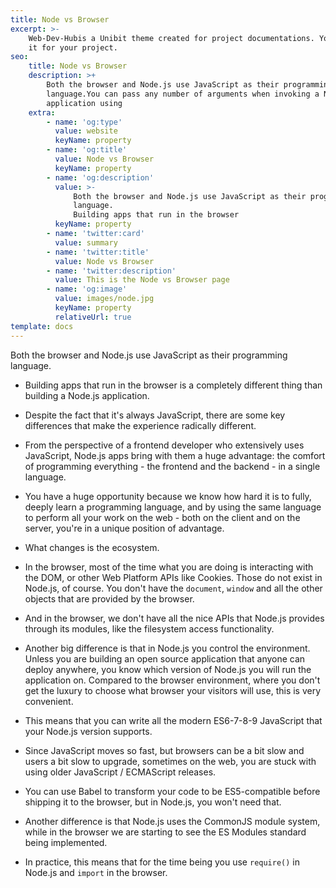 ```yaml
---
title: Node vs Browser
excerpt: >-
    Web-Dev-Hubis a Unibit theme created for project documentations. You can use
    it for your project.
seo:
    title: Node vs Browser
    description: >+
        Both the browser and Node.js use JavaScript as their programming
        language.You can pass any number of arguments when invoking a Node.js
        application using
    extra:
        - name: 'og:type'
          value: website
          keyName: property
        - name: 'og:title'
          value: Node vs Browser
          keyName: property
        - name: 'og:description'
          value: >-
              Both the browser and Node.js use JavaScript as their programming
              language.
              Building apps that run in the browser
          keyName: property
        - name: 'twitter:card'
          value: summary
        - name: 'twitter:title'
          value: Node vs Browser
        - name: 'twitter:description'
          value: This is the Node vs Browser page
        - name: 'og:image'
          value: images/node.jpg
          keyName: property
          relativeUrl: true
template: docs
---
```



Both the browser and Node.js use JavaScript as their programming language.

- Building apps that run in the browser is a completely different thing than building a Node.js application.

- Despite the fact that it's always JavaScript, there are some key differences that make the experience radically different.

- From the perspective of a frontend developer who extensively uses JavaScript, Node.js apps bring with them a huge advantage: the comfort of programming everything - the frontend and the backend - in a single language.

- You have a huge opportunity because we know how hard it is to fully, deeply learn a programming language, and by using the same language to perform all your work on the web - both on the client and on the server, you're in a unique position of advantage.

- What changes is the ecosystem.

- In the browser, most of the time what you are doing is interacting with the DOM, or other Web Platform APIs like Cookies. Those do not exist in Node.js, of course. You don't have the `document`, `window` and all the other objects that are provided by the browser.

- And in the browser, we don't have all the nice APIs that Node.js provides through its modules, like the filesystem access functionality.

- Another big difference is that in Node.js you control the environment. Unless you are building an open source application that anyone can deploy anywhere, you know which version of Node.js you will run the application on. Compared to the browser environment, where you don't get the luxury to choose what browser your visitors will use, this is very convenient.

- This means that you can write all the modern ES6-7-8-9 JavaScript that your Node.js version supports.

- Since JavaScript moves so fast, but browsers can be a bit slow and users a bit slow to upgrade, sometimes on the web, you are stuck with using older JavaScript / ECMAScript releases.

- You can use Babel to transform your code to be ES5-compatible before shipping it to the browser, but in Node.js, you won't need that.

- Another difference is that Node.js uses the CommonJS module system, while in the browser we are starting to see the ES Modules standard being implemented.

- In practice, this means that for the time being you use `require()` in Node.js and `import` in the browser.
